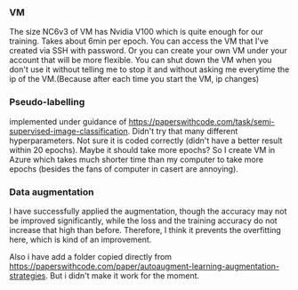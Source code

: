 ### VM
The size NC6v3 of VM has Nvidia V100 which is quite enough for our training. Takes about 6min per epoch. You can access the VM that I've created via SSH with password. Or you can create your own VM under your account that will be more flexible. You can shut down the VM when you don't use it without telling me to stop it and without asking me everytime the ip of the VM.(Because after each time you start the VM, ip changes)

### Pseudo-labelling
implemented under guidance of https://paperswithcode.com/task/semi-supervised-image-classification. Didn't try that many different hyperparameters. Not sure it is coded correctly (didn't have a better result within 20 epochs). Maybe it should take more epochs? So I create VM in Azure which takes much shorter time than my computer to take more epochs (besides the fans of computer in casert are annoying).

### Data augmentation
I have successfully applied the augmentation, though the accuracy may not be improved significantly, while the loss and the training accuracy do not increase that high than before. Therefore, I think it prevents the overfitting here, which is kind of an improvement. 

Also i have add a folder copied directly from https://paperswithcode.com/paper/autoaugment-learning-augmentation-strategies. But i didn't make it work for the moment.
